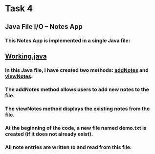 # Task 4

## Java File I/O – Notes App

### This Notes App is implemented in a single Java file:

## [Working.java](https://github.com/Narayana48/Elevate-Labs/blob/main/Task-4/Working.java)

### In this Java file, I have created two methods: [addNotes](https://github.com/Narayana48/Elevate-Labs/blob/main/Task-4/Working.java#L7) and [viewNotes](https://github.com/Narayana48/Elevate-Labs/blob/main/Task-4/Working.java#L27).

### The addNotes method allows users to add new notes to the file.

### The viewNotes method displays the existing notes from the file.

### At the beginning of the code, a new file named demo.txt is created (if it does not already exist).
### All note entries are written to and read from this file.